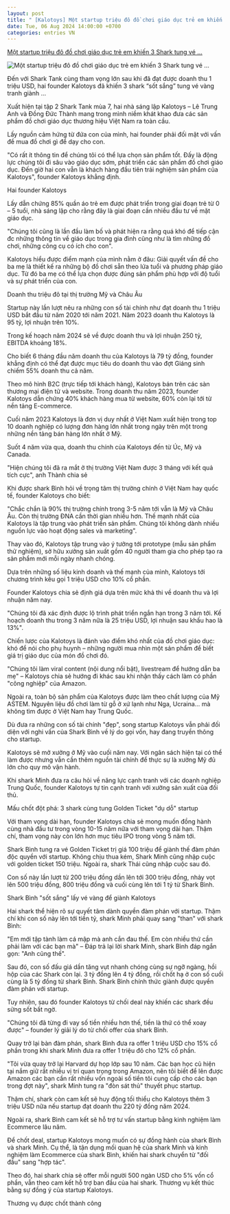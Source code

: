 ```yaml
---
layout: post
title: " [Kalotoys] Một startup triệu đô đồ chơi giáo dục trẻ em khiến 3 Shark tung vé ..."
date: Tue, 06 Aug 2024 14:00:00 +0700
categories: entries VN
---
```

[Một startup triệu đô đồ chơi giáo dục trẻ em khiến 3 Shark tung vé ...](https://cafef.vn/mot-startup-trieu-do-do-choi-giao-duc-tre-em-khien-3-shark-tung-ve-vang-tranh-gianh-quyet-liet-shark-minh-chieu-du-bang-moi-quan-he-voi-cac-ban-thoi-hop-lop-o-harvard-danh-bai-ve-vang-5-ty-cua-shark-binh-188240806071753805.chn)

![Một startup triệu đô đồ chơi giáo dục trẻ em khiến 3 Shark tung vé ...](https://cafefcdn.com/zoom/600_315/203337114487263232/2024/8/6/avatar1722903391271-17229033915991253774617.jpg)

Đến với Shark Tank cùng tham vọng lớn sau khi đã đạt được doanh thu 1 triệu USD, hai founder Kalotoys đã khiến 3 shark “sốt sắng” tung vé vàng tranh giành ...

Xuất hiện tại tập 2 Shark Tank mùa 7, hai nhà sáng lập Kalotoys – Lê Trung Anh và Đồng Đức Thành mang trong mình niềm khát khao đưa các sản phẩm đồ chơi giáo dục thương hiệu Việt Nam ra toàn cầu.

Lấy nguồn cảm hứng từ đứa con của mình, hai founder phải đối mặt với vấn đề mua đồ chơi gì để dạy cho con.

"Có rất ít thông tin để chúng tôi có thể lựa chọn sản phẩm tốt. Đấy là động lực chúng tôi đi sâu vào giáo dục sớm, phát triển các sản phẩm đồ chơi giáo dục. Đến giờ hai con vẫn là khách hàng đầu tiên trải nghiệm sản phẩm của Kalotoys", founder Kalotoys khẳng định.

Hai founder Kalotoys

Lấy dẫn chứng 85% quần áo trẻ em được phát triển trong giai đoạn trẻ từ 0 – 5 tuổi, nhà sáng lập cho rằng đây là giai đoạn cần nhiều đầu tư về mặt giáo dục.

"Chúng tôi cũng là lần đầu làm bố và phát hiện ra rằng quá khó để tiếp cận đc những thông tin về giáo dục trong gia đình cũng như là tìm những đồ chơi, những công cụ có ích cho con".

Kalotoys hiểu được điểm mạnh của mình nằm ở đâu: Giải quyết vấn đề cho ba mẹ là thiết kế ra những bộ đồ chơi sẵn theo lứa tuổi và phương pháp giáo dục. Từ đó ba mẹ có thể lựa chọn được đúng sản phẩm phù hợp với độ tuổi và sự phát triển của con.

Doanh thu triệu đô tại thị trường Mỹ và Châu Âu

Startup này lần lượt nêu ra những con số tài chính như đạt doanh thu 1 triệu USD bắt đầu từ năm 2020 tới năm 2021. Năm 2023 doanh thu Kalotoys là 95 tỷ, lợi nhuận trên 10%.

Trong kế hoạch năm 2024 sẽ về được doanh thu và lợi nhuận 250 tỷ, EBITDA khoảng 18%.

Cho biết 6 tháng đầu năm doanh thu của Kalotoys là 79 tỷ đồng, founder khẳng định có thể đạt được mục tiêu do doanh thu vào đợt Giáng sinh chiếm 55% doanh thu cả năm.

Theo mô hình B2C (trực tiếp tới khách hàng), Kalotoys bán trên các sàn thương mại điện tử và website. Trong doanh thu năm 2023, founder Kalotoys dẫn chứng 40% khách hàng mua từ website, 60% còn lại tới từ nền tảng E-commerce.

Cuối năm 2023 Kalotoys là đơn vị duy nhất ở Việt Nam xuất hiện trong top 10 doanh nghiệp có lượng đơn hàng lớn nhất trong ngày trên một trong những nền tảng bán hàng lớn nhất ở Mỹ.

Suốt 4 năm vừa qua, doanh thu chính của Kalotoys đến từ Úc, Mỹ và Canada.

"Hiện chúng tôi đã ra mắt ở thị trường Việt Nam được 3 tháng với kết quả tích cực", anh Thành chia sẻ

Khi được shark Bình hỏi về trọng tâm thị trường chính ở Việt Nam hay quốc tế, founder Kalotoys cho biết:

"Chắc chắn là 90% thị trường chính trong 3-5 năm tới vẫn là Mỹ và Châu Âu. Còn thị trường ĐNA cần thời gian nhiều hơn. Thế mạnh nhất của Kalotoys là tập trung vào phát triển sản phẩm. Chúng tôi không dành nhiều nguồn lực vào hoạt động sales và marketing".

Thay vào đó, Kalotoys tập trung vào ý tưởng tới prototype (mẫu sản phẩm thử nghiệm), sở hữu xưởng sản xuất gồm 40 người tham gia cho phép tạo ra sản phẩm mới mỗi ngày nhanh chóng.

Dựa trên những số liệu kinh doanh và thế mạnh của mình, Kalotoys tới chương trình kêu gọi 1 triệu USD cho 10% cổ phần.

Founder Kalotoys chia sẻ định giá dựa trên mức khả thi về doanh thu và lợi nhuận năm nay.

"Chúng tôi đã xác định được lộ trình phát triển ngắn hạn trong 3 năm tới. Kế hoạch doanh thu trong 3 năm nữa là 25 triệu USD, lợi nhuận sau khấu hao là 13%".

Chiến lược của Kalotoys là đánh vào điểm khó nhất của đồ chơi giáo dục: khó để nói cho phụ huynh – những người mua nhìn một sản phẩm để biết giá trị giáo dục của món đồ chơi đó.

"Chúng tôi làm viral content (nội dung nổi bật), livestream để hướng dẫn ba mẹ" – Kalotoys chia sẻ hướng đi khác sau khi nhận thấy cách làm có phần "công nghiệp" của Amazon.

Ngoài ra, toàn bộ sản phẩm của Kalotoys được làm theo chất lượng của Mỹ ASTEM. Nguyên liệu đồ chơi làm từ gỗ ở xứ lạnh như Nga, Ucraina… mà không tìm được ở Việt Nam hay Trung Quốc.

Dù đưa ra những con số tài chính "đẹp", song startup Kalotoys vẫn phải đối diện với nghi vấn của Shark Bình về lý do gọi vốn, hay đang truyền thông cho startup.

Kalotoys sẽ mở xưởng ở Mỹ vào cuối năm nay. Với ngân sách hiện tại có thể làm được nhưng vẫn cần thêm nguồn tài chính để thực sự là xưởng Mỹ đủ lớn cho quy mô vận hành.

Khi shark Minh đưa ra câu hỏi về năng lực cạnh tranh với các doanh nghiệp Trung Quốc, founder Kalotoys tự tin cạnh tranh với xưởng sản xuất của đối thủ.

Mấu chốt đột phá: 3 shark cùng tung Golden Ticket "dụ dỗ" startup

Với tham vọng dài hạn, founder Kalotoys chia sẻ mong muốn đồng hành cùng nhà đầu tư trong vòng 10-15 năm nữa với tham vọng dài hạn. Thậm chí, tham vọng này còn lớn hơn mục tiêu IPO trong vòng 5 năm tới.

Shark Bình tung ra vé Golden Ticket trị giá 100 triệu để giành thế đàm phán độc quyền với startup. Không chịu thua kém, Shark Minh cũng nhập cuộc với golden ticket 150 triệu. Ngoài ra, shark Thái cũng nhập cuộc sau đó.

Con số này lần lượt từ 200 triệu đồng dần lên tới 300 triệu đồng, nhảy vọt lên 500 triệu đồng, 800 triệu đồng và cuối cùng lên tới 1 tỷ từ Shark Bình.

Shark Bình "sốt sắng" lấy vé vàng để giành Kalotoys

Hai shark thể hiện rõ sự quyết tâm dành quyền đàm phán với startup. Thậm chí khi con số này lên tới tiền tỷ, shark Minh phải quay sang "than" với shark Bình:

"Em mới tập tành làm cá mập mà anh cắn đau thế. Em còn nhiều thứ cần phải làm với các bạn mà" – Đáp trả lại lời shark Minh, shark Bình đáp ngắn gọn: "Anh cũng thế".

Sau đó, con số đấu giá dần tăng vụt nhanh chóng cùng sự ngỡ ngàng, hồi hộp của các Shark còn lại. 3 tỷ đồng lên 4 tỷ đồng, rồi chốt hạ ở con số cuối cùng là 5 tỷ đồng từ shark Bình. Shark Bình chính thức giành được quyền đàm phán với startup.

Tuy nhiên, sau đó founder Kalotoys từ chối deal này khiến các shark đều sửng sốt bất ngờ.

"Chúng tôi đã từng đi vay số tiền nhiều hơn thế, tiền là thứ có thể xoay được" – founder lý giải lý do từ chối offer của shark Bình.

Quay trở lại bàn đàm phán, shark Bình đưa ra offer 1 triệu USD cho 15% cổ phần trong khi shark Minh đưa ra offer 1 triệu đô cho 12% cổ phần.

"Tôi vừa quay trở lại Harvard dự họp lớp sau 10 năm. Các bạn học cũ hiện tại nắm giữ rất nhiều vị trí quan trọng trong Amazon, nên tôi biết để lên được Amazon các bạn cần rất nhiều vốn ngoài số tiền tôi cung cấp cho các bạn trong đợt này", shark Minh tung ra "đòn sát thủ" thuyết phục startup.

Thậm chí, shark còn cam kết sẽ huy động tối thiểu cho Kalotoys thêm 3 triệu USD nữa nếu startup đạt doanh thu 220 tỷ đồng năm 2024.

Ngoài ra, shark Bình cam kết sẽ hỗ trợ tư vấn startup bằng kinh nghiệm làm Ecommerce lâu năm.

Để chốt deal, startup Kalotoys mong muốn có sự đồng hành của shark Bình và shark Minh. Cụ thể, là tận dụng mối quan hệ của shark Minh và kinh nghiệm làm Ecommerce của shark Bình, khiến hai shark chuyển từ "đối đầu" sang "hợp tác".

Theo đó, hai shark chia sẻ offer mỗi người 500 ngàn USD cho 5% vốn cổ phần, vẫn theo cam kết hỗ trợ ban đầu của hai shark. Thương vụ kết thúc bằng sự đồng ý của startup Kalotoys.

Thương vụ được chốt thành công





